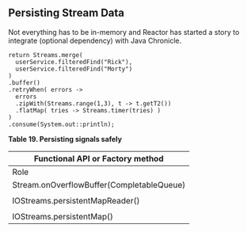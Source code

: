 
## Persisting Stream Data

Not everything has to be in-memory and Reactor has started a story to integrate (optional dependency) with Java Chronicle.

```
return Streams.merge(
  userService.filteredFind("Rick"),
  userService.filteredFind("Morty")
)
.buffer()
.retryWhen( errors ->
  errors
  .zipWith(Streams.range(1,3), t -> t.getT2())
  .flatMap( tries -> Streams.timer(tries) )
)
.consume(System.out::println);
```

**Table 19. Persisting signals safely**

|	Functional API or Factory method	|
|----|
|	Role	|
|	Stream.onOverflowBuffer(CompletableQueue)	|
|		|
|	IOStreams.persistentMapReader()	|
|		|
|	IOStreams.persistentMap()	|